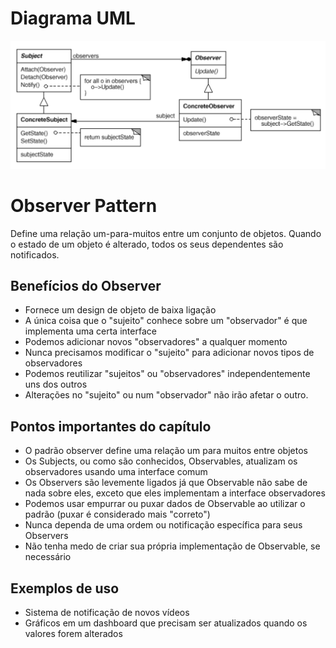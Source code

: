 # Diagrama UML

![Observer UML Diagram](/assets/observer-uml.png)
# Observer Pattern
Define uma relação um-para-muitos entre um conjunto de objetos.
Quando o estado de um objeto é alterado, todos os seus dependentes são notificados.

## Benefícios do Observer
- Fornece um design de objeto de baixa ligação
- A única coisa que o "sujeito" conhece sobre um "observador" é que implementa uma certa interface
- Podemos adicionar novos "observadores" a qualquer momento
- Nunca precisamos modificar o "sujeito" para adicionar novos tipos de observadores
- Podemos reutilizar "sujeitos" ou "observadores" independentemente uns dos outros
- Alterações no "sujeito" ou num "observador" não irão afetar o outro.

## Pontos importantes do capítulo
- O padrão observer define uma relação um para muitos entre objetos
- Os Subjects, ou como são conhecidos, Observables, atualizam os observadores usando uma interface comum
- Os Observers são levemente ligados já que Observable não sabe de nada sobre eles, exceto que eles implementam a interface observadores
- Podemos usar empurrar ou puxar dados de Observable ao utilizar o padrão (puxar é considerado mais "correto")
- Nunca dependa de uma ordem ou notificação específica para seus Observers
- Não tenha medo de criar sua própria implementação de Observable, se necessário

## Exemplos de uso
- Sistema de notificação de novos vídeos
- Gráficos em um dashboard que precisam ser atualizados quando os valores forem alterados
